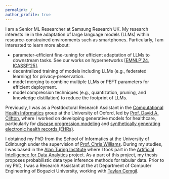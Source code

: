 ```yaml
---
permalink: /
author_profile: true
---
```

I am a Senior ML Researcher at Samsung Research UK. My research interests lie in the adaptation of large language models (LLMs) within resource-constrained environments such as smartphones. Particularly, I am interested to learn more about: 
- parameter-efficient fine-tuning for efficient adaptation of LLMs to downstream tasks. See our works on hypernetworks [[EMNLP'24](https://aclanthology.org/2024.findings-emnlp.929.pdf), [ICASSP'25](https://ieeexplore.ieee.org/document/10888301)].
- decentralized training of models including LLMs (e.g., federated learning) for privacy-preservation.
- model merging to combine multiple LLMs or PEFT parameters for efficient deployment.
- model compression techniques (e.g., quantization, pruning, and knowledge distillation) to reduce the footprint of LLMs.

Previously, I was as a Postdoctoral Research Assistant in the [Computational Health Informatics](https://eng.ox.ac.uk/chi) group at the University of Oxford, led by [Prof. David A. Clifton](https://eng.ox.ac.uk/people/david-clifton), where I worked on developing generative models for healthcare, particularly for [disease progression modeling](https://proceedings.mlr.press/v184/ceritli22a/ceritli22a.pdf) and [synthetically generating electronic health records (EHRs)](https://arxiv.org/pdf/2302.14679.pdf).

I obtained my PhD from the School of Informatics at the University of Edinburgh under the supervision of [Prof. Chris Williams](http://homepages.inf.ed.ac.uk/ckiw). During my studies, I was based in the [Alan Turing Institute](https://www.turing.ac.uk) where I took part in the [Artificial Intelligence for Data Analytics](https://www.turing.ac.uk/research/research-projects/artificial-intelligence-data-analytics-aida) project. As a part of this project, my thesis proposes probabilistic data type inference methods for tabular data. Prior to my PhD, I was a Research Assistant at the at Department of Computer Engineering of Bogazici University, working with [Taylan Cemgil](http://www.cmpe.boun.edu.tr/~cemgil/).


